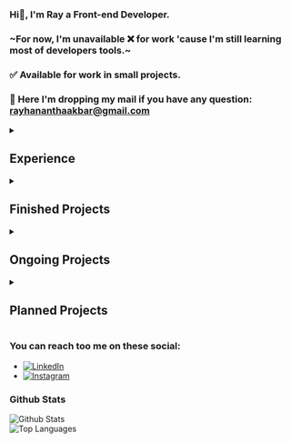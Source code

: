 ### Hi👋, I'm Ray a Front-end Developer.
### ~For now, I'm unavailable ❌ for work 'cause I'm still learning most of developers tools.~
### ✅ Available for work in small projects.
### 📧 Here I'm dropping my mail if you have any question: rayhananthaakbar@gmail.com

<details>
<summary><h2>Experience</h2></summary>
  
  * ReactJS
  * TailwindCSS
  * Javascript
  * Typescript
  * Python
</details>

<details>
<summary><h2>Finished Projects</h2></summary>

  * [Sign Language Translator](https://github.com/Team-C22-039/sign-language-translator.git) - Team Project / 2022 [UI/UX Designer & FE] (used Team C22-029 account in this project)
  * [Sumbergedang Product Catalog](https://github.com/rayzio-jax/product-catalog.git) - Solo Project / 2023 [UI/UX Designer & Fullstack]
  * [campUS](https://github.com/YuukioFuyu/campUS.git) - Team Project / 2023 [UI/UX Designer & FE]
  * [hyakunime](https://github.com/rayzio-jax/hyakunime.git) - Solo Project / 2023 [UI/UX Designer & Fullstack]
</details>

<details>
<summary><h2>Ongoing Projects</h2></summary>

  * Freelance API
</details>

<details>
<summary><h2>Planned Projects</h2></summary>
  
  * Pokemon Card List
  * Anonymus Chat
  * ???
</details>

### You can reach too me on these social:
* [![LinkedIn](https://img.shields.io/badge/LinkedIn-0077B5?style=for-the-badge&logo=linkedin&logoColor=white)](https://www.linkedin.com/in/rayputrap)
* [![Instagram](https://img.shields.io/badge/Instagram-E4405F?style=for-the-badge&logo=instagram&logoColor=white)](https://www.instagram.com/kzyari.v)

### Github Stats
![Github Stats](https://github-readme-stats.vercel.app/api?username=rayzio-jax&theme=synthwave&show_icons=true&hide_border=true&count_private=true)<br>
![Top Languages](https://github-readme-stats.vercel.app/api/top-langs/?username=rayzio-jax&theme=synthwave&show_icons=true&hide_border=true&layout=compact)
